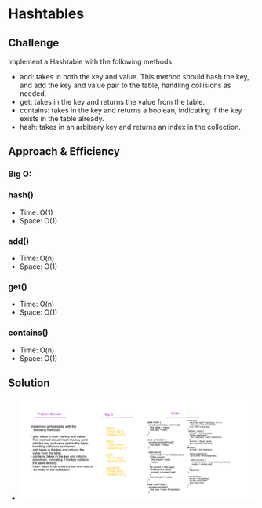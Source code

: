 # Hashtables

## Challenge
Implement a Hashtable with the following methods:

- add: takes in both the key and value. This method should hash the key, and add the key and value pair to the table,   handling collisions as needed.
- get: takes in the key and returns the value from the table.
- contains: takes in the key and returns a boolean, indicating if the key exists in the table already.
- hash: takes in an arbitrary key and returns an index in the collection.

## Approach & Efficiency
### Big O:
### hash()
- Time: O(1)
- Space: O(1)
### add()
- Time: O(n)
- Space: O(1)
### get()
- Time: O(n)
- Space: O(1)
### contains()
- Time: O(n)
- Space: O(1)

## Solution
- ![whiteboard](../assets/hash.png)